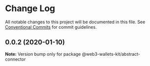 # Change Log

All notable changes to this project will be documented in this file.
See [Conventional Commits](https://conventionalcommits.org) for commit guidelines.

## 0.0.2 (2020-01-10)

**Note:** Version bump only for package @web3-wallets-kit/abstract-connector
